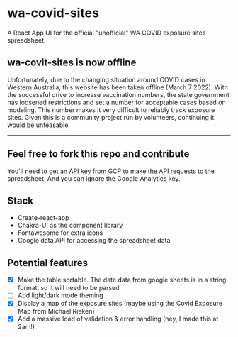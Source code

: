 # wa-covid-sites
A React App UI for the official "unofficial" WA COVID exposure sites spreadsheet.

## wa-covit-sites is now offline
Unfortunately, due to the changing situation around COVID cases in Western Australia, this website has been taken offline (March 7 2022). With the successful drive to increase vaccination numbers, the state government has loosened restrictions and set a number for acceptable cases based on modeling. This number makes it very difficult to reliably track exposure sites. Given this is a community project run by volunteers, continuing it would be unfeasable. 

---

## Feel free to fork this repo and contribute

You'll need to get an API key from GCP to make the API requests to the spreadsheet. And you can ignore the Google Analytics key.

## Stack
- Create-react-app
- Chakra-UI as the component library 
- Fontawesome for extra icons
- Google data API for accessing the spreadsheet data

## Potential features
- [x] Make the table sortable. The date data from google sheets is in a string format, so it will need to be parsed
- [ ] Add light/dark mode theming
- [x] Display a map of the exposure sites (maybe using the Covid Exposure Map from Michael Rieken)
- [x] Add a massive load of validation & error handling (hey, I made this at 2am!)

